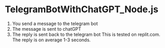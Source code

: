 # TelegramBotWithChatGPT_Node.js

1. You send a message to the telegram bot
2. The message is sent to chatGPT
3. The reply is sent back to the telegram bot
This is tested on replit.com. The reply is on average 1-3 seconds.
